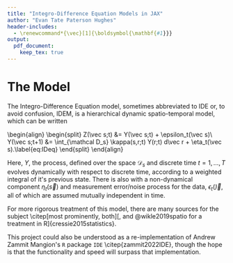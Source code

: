 ```yaml
---
title: "Integro-Difference Equation Models in JAX"
author: "Evan Tate Paterson Hughes"
header-includes:
  - \renewcommand*{\vec}[1]{\boldsymbol{\mathbf{#1}}}
output:
  pdf_document:
    keep_tex: true
---
```


# The Model

The Integro-Difference Equation model, sometimes abbreviated to IDE or, to avoid confusion, IDEM, is a hierarchical dynamic spatio-temporal model, which can be written

\begin{align}
\begin{split}
Z(\vec s;t) &= Y(\vec s;t) + \epsilon_t(\vec s)\\
Y(\vec s;t+1) &= \int_{\mathcal D_s} \kappa(s,r;t) Y(r;t) d\vec r + \eta_t(\vec s).\label{eq:IDeq}
\end{split}
\end{align}

Here, $Y$, the process, defined over the space $\mathcal D_s$ and discrete time $t=1, \dots, T$ evolves dynamically with respect to discrete time, according to a weighted integral of it's previous state. There is also with a non-dynamical component $\eta_t(\vec s)$ and measurement error/noise process for the data, $\epsilon_t(\vec)$, all of which are assumed mutually independent in time.

For more rigorous treatment of this model, there are many sources for the subject \citep[most prominently, both][, and @wikle2019spatio for a treatment in R]{cressie2015statistics}.

This project could also be understood as a re-implementation of Andrew Zammit Mangion's `R` package `IDE` \citep{zammit2022IDE}, though the hope is that the functionality and speed will surpass that implementation.
